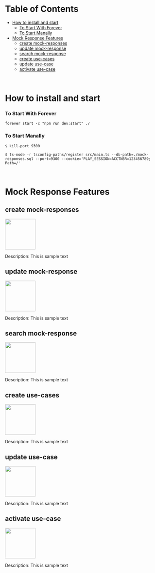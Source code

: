 # **Table of Contents**

- [How to install and start](#how-to-install-and-start)
    - [To Start With Forever](#to-start-with-forever)
    - [To Start Manally](#to-start-manally)
- [Mock Response Features](#mock-response-features)
  - [create mock-responses](#create-mock-responses)
  - [update mock-response](#update-mock-response)
  - [search mock-response](#search-mock-response)
  - [create use-cases](#create-use-cases)
  - [update use-case](#update-use-case)
  - [activate use-case](#activate-use-case)

<br> 

# How to install and start

### To Start With Forever

`forever start -c "npm run dev:start" ./`

### To Start Manally

`$ kill-port 9300`

`$ ts-node -r tsconfig-paths/register src/main.ts --db-path=./mock-responses.sql --port=9300 --cookie='PLAY_SESSION=ACCTNBR=123456789; Path=/'`

<br>

# Mock Response Features

## create mock-responses

<img width="100" height="100" src="https://developer.apple.com/design/human-interface-guidelines/watchos/images/icon-and-image-small-icon-wallet_2x.jpg">

Description: This is sample text

## update mock-response

<img width="100" height="100" src="https://developer.apple.com/design/human-interface-guidelines/watchos/images/icon-and-image-small-icon-wallet_2x.jpg">

Description: This is sample text

## search mock-response

<img width="100" height="100" src="https://developer.apple.com/design/human-interface-guidelines/watchos/images/icon-and-image-small-icon-wallet_2x.jpg">

Description: This is sample text

## create use-cases

<img width="100" height="100" src="https://developer.apple.com/design/human-interface-guidelines/watchos/images/icon-and-image-small-icon-wallet_2x.jpg">

Description: This is sample text

## update use-case

<img width="100" height="100" src="https://developer.apple.com/design/human-interface-guidelines/watchos/images/icon-and-image-small-icon-wallet_2x.jpg">

Description: This is sample text

## activate use-case

<img width="100" height="100" src="https://developer.apple.com/design/human-interface-guidelines/watchos/images/icon-and-image-small-icon-wallet_2x.jpg">

Description: This is sample text
